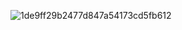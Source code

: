 ![1de9ff29b2477d847a54173cd5fb612](https://user-images.githubusercontent.com/95392843/203909501-177d5e40-19d1-4818-a7e2-a5169b3db1cb.jpg)
